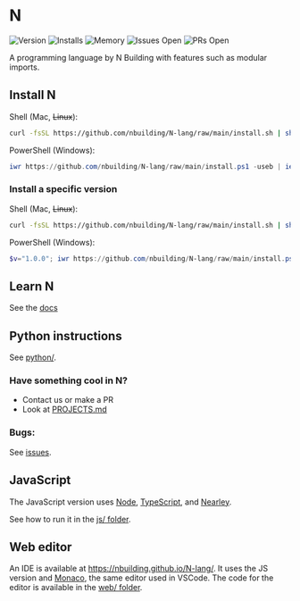 # N
![Version](https://img.shields.io/github/v/release/nbuilding/N-Lang?color=Green&style=flat-square)
![Installs](https://img.shields.io/github/downloads/nbuilding/N-Lang/total?color=Green&label=Installs&style=flat-square)
![Memory](https://img.shields.io/github/languages/code-size/nbuilding/N-Lang?color=Green&label=Memory&style=flat-square)
![Issues Open](https://img.shields.io/github/issues/nbuilding/N-lang?color=Green&label=Issues&style=flat-square)
![PRs Open](https://img.shields.io/github/issues-pr/nbuilding/N-Lang?color=Green&label=PRs&style=flat-square)

A programming language by N Building with features such as modular imports.

## Install N

Shell (Mac, ~~Linux~~):

```sh
curl -fsSL https://github.com/nbuilding/N-lang/raw/main/install.sh | sh
```

PowerShell (Windows):

```ps1
iwr https://github.com/nbuilding/N-lang/raw/main/install.ps1 -useb | iex
```

### Install a specific version

Shell (Mac, ~~Linux~~):

```sh
curl -fsSL https://github.com/nbuilding/N-lang/raw/main/install.sh | sh -s v1.0.0
```

PowerShell (Windows):

```ps1
$v="1.0.0"; iwr https://github.com/nbuilding/N-lang/raw/main/install.ps1 -useb | iex
```

## Learn N
See the [docs](./docs/)

## Python instructions

See [python/](./python/).

### Have something cool in N?
- Contact us or make a PR
- Look at [PROJECTS.md](./PROJECTS.md)

### Bugs:

See [issues](https://github.com/nbuilding/N-lang/issues).

## JavaScript

The JavaScript version uses [Node](https://nodejs.org/),
[TypeScript](https://www.typescriptlang.org/), and
[Nearley](https://nearley.js.org/).

See how to run it in the [js/ folder](./js/).

## Web editor

An IDE is available at https://nbuilding.github.io/N-lang/. It uses the JS
version and [Monaco](https://microsoft.github.io/monaco-editor/), the same
editor used in VSCode. The code for the editor is available in the [web/
folder](./web/).
